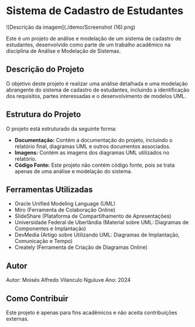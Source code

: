 

# Sistema de Cadastro de Estudantes

![Descrição da imagem](./demo/Screenshot (16).png)

Este é um projeto de análise e modelação de um sistema de cadastro de estudantes, desenvolvido como parte de um trabalho acadêmico na disciplina de Análise e Modelação de Sistemas.

## Descrição do Projeto

O objetivo deste projeto é realizar uma análise detalhada e uma modelação abrangente do sistema de cadastro de estudantes, incluindo a identificação dos requisitos, partes interessadas e o desenvolvimento de modelos UML.

## Estrutura do Projeto

O projeto está estruturado da seguinte forma:

- **Documentação:** Contém a documentação do projeto, incluindo o relatório final, diagramas UML e outros documentos associados.
- **Imagens:** Contém as imagens dos diagramas UML utilizados no relatório.
- **Código Fonte:** Este projeto não contém código fonte, pois se trata apenas de uma análise e modelação do sistema.

## Ferramentas Utilizadas

- Oracle Unified Modeling Language (UML)
- Miro (Ferramenta de Colaboração Online)
- SlideShare (Plataforma de Compartilhamento de Apresentações)
- Universidade Federal de Uberlândia (Material sobre UML: Diagramas de Componentes e Implantação)
- DevMedia (Artigo sobre Utilizando UML: Diagramas de Implantação, Comunicação e Tempo)
- Creately (Ferramenta de Criação de Diagramas Online)

## Autor

Autor: Moisés Alfredo Vilanculo Nguluve
Ano: 2024

## Como Contribuir

Este projeto é apenas para fins acadêmicos e não aceita contribuições externas.
